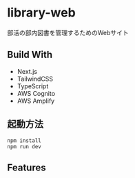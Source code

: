 # library-web
部活の部内図書を管理するためのWebサイト
## Build With
- Next.js
- TailwindCSS
- TypeScript
- AWS Cognito
- AWS Amplify
## 起動方法
```
npm install
npm run dev
```
## Features
